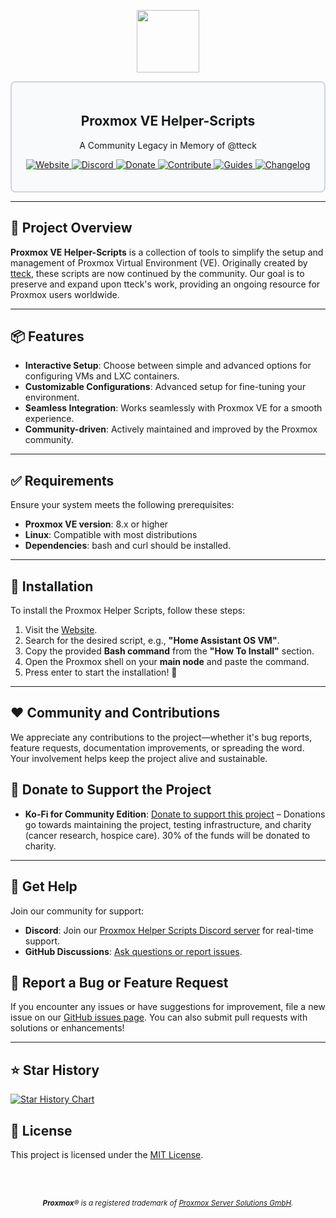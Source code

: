 <div align="center">
  <p align="center">
    <a href="#">
      <img src="https://raw.githubusercontent.com/brokkoli71/ProxmoxVE/main/misc/images/logo-81x112.png" height="100px" />
    </a>
  </p>
</div>

<div style="border: 2px solid #d1d5db; padding: 20px; border-radius: 8px; background-color: #f9fafb;">
  <h2 align="center">Proxmox VE Helper-Scripts</h2>
  <p align="center">A Community Legacy in Memory of @tteck</p>
  <p align="center">
    <a href="https://helper-scripts.com">
      <img src="https://img.shields.io/badge/Website-4c9b3f?style=for-the-badge&logo=github&logoColor=white" alt="Website" />
    </a>
    <a href="https://discord.gg/3AnUqsXnmK">
      <img src="https://img.shields.io/badge/Discord-7289da?style=for-the-badge&logo=discord&logoColor=white" alt="Discord" />
    </a> 
    <a href="https://ko-fi.com/community_scripts">
      <img src="https://img.shields.io/badge/Support-FF5F5F?style=for-the-badge&logo=ko-fi&logoColor=white" alt="Donate" />
    </a>
    <a href="https://github.com/community-scripts/ProxmoxVE/blob/main/.github/CONTRIBUTOR_AND_GUIDES/CONTRIBUTING.md">
      <img src="https://img.shields.io/badge/Contribute-ff4785?style=for-the-badge&logo=git&logoColor=white" alt="Contribute" />
    </a> 
    <a href="https://github.com/community-scripts/ProxmoxVE/blob/main/.github/CONTRIBUTOR_AND_GUIDES/USER_SUBMITTED_GUIDES.md">
      <img src="https://img.shields.io/badge/Guides-0077b5?style=for-the-badge&logo=read-the-docs&logoColor=white" alt="Guides" />
    </a> 
    <a href="https://github.com/community-scripts/ProxmoxVE/blob/main/CHANGELOG.md">
      <img src="https://img.shields.io/badge/Changelog-6c5ce7?style=for-the-badge&logo=git&logoColor=white" alt="Changelog" />
    </a>
  </p>
</div>

---

## 🚀 Project Overview

**Proxmox VE Helper-Scripts** is a collection of tools to simplify the setup and management of Proxmox Virtual Environment (VE). Originally created by [tteck](https://github.com/tteck), these scripts are now continued by the community. Our goal is to preserve and expand upon tteck's work, providing an ongoing resource for Proxmox users worldwide.

---

## 📦 Features

- **Interactive Setup**: Choose between simple and advanced options for configuring VMs and LXC containers.
- **Customizable Configurations**: Advanced setup for fine-tuning your environment.
- **Seamless Integration**: Works seamlessly with Proxmox VE for a smooth experience.
- **Community-driven**: Actively maintained and improved by the Proxmox community.

---
## ✅ Requirements

Ensure your system meets the following prerequisites:

- **Proxmox VE version**: 8.x or higher
- **Linux**: Compatible with most distributions
- **Dependencies**: bash and curl should be installed.

---

## 🚀 Installation

To install the Proxmox Helper Scripts, follow these steps:

1. Visit the [Website](https://helper-scripts.com/).
2. Search for the desired script, e.g., **"Home Assistant OS VM"**.
3. Copy the provided **Bash command** from the **"How To Install"** section.
4. Open the Proxmox shell on your **main node** and paste the command.
5. Press enter to start the installation! 🚀

---

## ❤️ Community and Contributions

We appreciate any contributions to the project—whether it's bug reports, feature requests, documentation improvements, or spreading the word. Your involvement helps keep the project alive and sustainable.

## 💖 Donate to Support the Project
- **Ko-Fi for Community Edition**: [Donate to support this project](https://ko-fi.com/community_scripts) – Donations go towards maintaining the project, testing infrastructure, and charity (cancer research, hospice care). 30% of the funds will be donated to charity.

---

## 💬 Get Help

Join our community for support:

- **Discord**: Join our [Proxmox Helper Scripts Discord server](https://discord.gg/3AnUqsXnmK) for real-time support.
- **GitHub Discussions**: [Ask questions or report issues](https://github.com/community-scripts/ProxmoxVE/discussions).

## 🤝 Report a Bug or Feature Request

If you encounter any issues or have suggestions for improvement, file a new issue on our [GitHub issues page](https://github.com/community-scripts/ProxmoxVE/issues). You can also submit pull requests with solutions or enhancements!

---

## ⭐ Star History

<a href="https://star-history.com/#community-scripts/ProxmoxVE&Date">
 <picture>
   <source media="(prefers-color-scheme: dark)" srcset="https://api.star-history.com/svg?repos=community-scripts/ProxmoxVE&type=Date&theme=dark" />
   <source media="(prefers-color-scheme: light)" srcset="https://api.star-history.com/svg?repos=community-scripts/ProxmoxVE&type=Date" />
   <img alt="Star History Chart" src="https://api.star-history.com/svg?repos=community-scripts/ProxmoxVE&type=Date" />
 </picture>
</a>

## 📜 License

This project is licensed under the [MIT License](LICENSE).

</br>
</br>
<p align="center">
  <i style="font-size: smaller;"><b>Proxmox</b>® is a registered trademark of <a href="https://www.proxmox.com/en/about/company">Proxmox Server Solutions GmbH</a>.</i>
</p>


